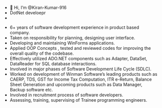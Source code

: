 - 👋 Hi, I’m @Kiran-Kumar-916
- DotNet develoepr
- 
* 6+ years of software development experience in product based company.
* Taken on responsibility for planning, designing user interface.
* Developing and maintaining WinForms applications.
* Applied OOP Concepts , tested and reviewed codes for improving the
overall quality of the codebase.
* Effectively utilized ADO.NET components such as Adapter, DataSet,
DataReader for SQL database interactions.
* Involved in major phases of Software Development Life Cycle (SDLC).
* Worked on development of Winman Software’s leading products such
as CAERP, TDS, GST for Income Tax Computation, ITR e-Return, Balance
Sheet Generation and upcoming products such as Data Manager, Backup
software etc.
* Involved in recruitment process of software developers.
* Assessing, training, supervising of Trainee programming engineers.
